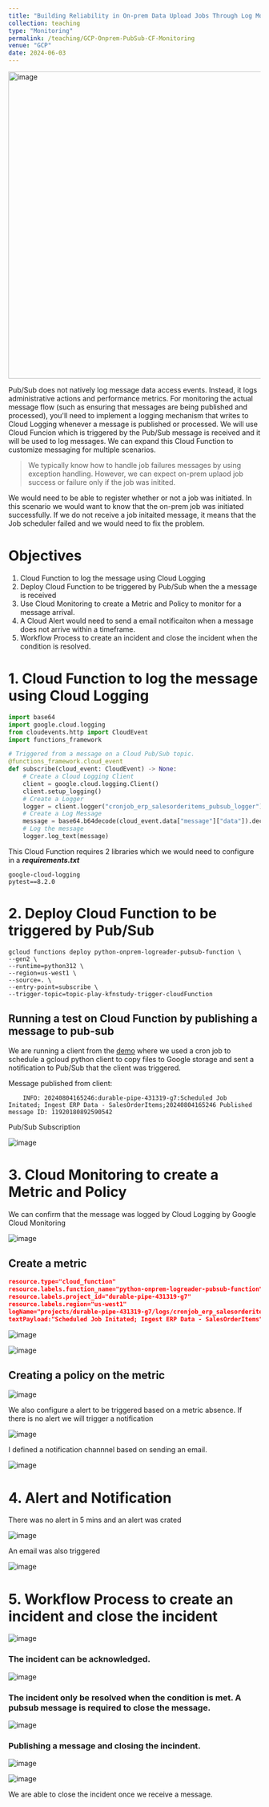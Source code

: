 ```yaml
---
title: "Building Reliability in On-prem Data Upload Jobs Through Log Monitoring"
collection: teaching
type: "Monitoring"
permalink: /teaching/GCP-Onprem-PubSub-CF-Monitoring
venue: "GCP"
date: 2024-06-03
---
```


<img width="612" alt="image" src="https://github.com/user-attachments/assets/72c6f1fa-7ec7-4fac-95c4-ad12c1892c59">

Pub/Sub does not natively log message data access events. Instead, it logs administrative actions and performance metrics. 
For monitoring the actual message flow (such as ensuring that messages are being published and processed), you'll need to implement a logging mechanism that writes to Cloud Logging whenever a message is published or processed.
We will use Cloud Funcion which is triggered by the Pub/Sub message is received and it will be used to log messages. We can expand this Cloud Function to customize messaging for multiple scenarios.

> We typically know how to handle job failures messages by using exception handling. However, we can expect on-prem uplaod job success or failure only if the job was initited. 

We would need to be able to register whether or not a job was initiated. 
In this scenario we would want to know that the on-prem job was initiated successfully. If we do not receive a job initaited message, it means that the Job scheduler failed and we would need to fix the problem.

# Objectives
1. Cloud Function to log the message using Cloud Logging
2. Deploy Cloud Function to be triggered by Pub/Sub when the a message is received 
3. Use Cloud Monitoring to create a Metric and Policy to monitor for a message arrival.
4. A Cloud Alert would need to send a email notificaiton when a message does not arrive within a timeframe.
5. Workflow Process to create an incident and close the incident when the condition is resolved. 

# 1. Cloud Function to log the message using Cloud Logging

```python
import base64
import google.cloud.logging
from cloudevents.http import CloudEvent
import functions_framework

# Triggered from a message on a Cloud Pub/Sub topic.
@functions_framework.cloud_event
def subscribe(cloud_event: CloudEvent) -> None:
    # Create a Cloud Logging Client
    client = google.cloud.logging.Client()
    client.setup_logging()
    # Create a Logger
    logger = client.logger("cronjob_erp_salesorderitems_pubsub_logger")
    # Create a Log Message
    message = base64.b64decode(cloud_event.data["message"]["data"]).decode()
    # Log the message
    logger.log_text(message)
```

This Cloud Function requires 2 libraries which we would need to configure in a ***requirements.txt***
```console
google-cloud-logging
pytest==8.2.0
```

# 2. Deploy Cloud Function to be triggered by Pub/Sub
```console
gcloud functions deploy python-onprem-logreader-pubsub-function \
--gen2 \
--runtime=python312 \
--region=us-west1 \
--source=. \
--entry-point=subscribe \
--trigger-topic=topic-play-kfnstudy-trigger-cloudFunction
```

## Running a test on Cloud Function by publishing a message to pub-sub

We are running a client from the [demo](https://nuneskris.github.io/teaching/GCloudSDK-Storage-PubSub) where we used a cron job to schedule a gcloud python client to copy files to Google storage and sent a notification to Pub/Sub that the client was triggered.

Message published from client:

```console
    INFO: 20240804165246:durable-pipe-431319-g7:Scheduled Job Initated; Ingest ERP Data - SalesOrderItems;20240804165246 Published message ID: 11920180892590542
```
Pub/Sub Subscription

![image](https://github.com/user-attachments/assets/82a2d563-2f09-4b11-a8d5-5bd087486019)
           
# 3. Cloud Monitoring to create a Metric and Policy
We can confirm that the message was logged by Cloud Logging by Google Cloud Monitoring

![image](https://github.com/user-attachments/assets/61837e38-1d93-441f-9ee9-8382fd195d0e)

## Create a metric

```json
resource.type="cloud_function"
resource.labels.function_name="python-onprem-logreader-pubsub-function"
resource.labels.project_id="durable-pipe-431319-g7"
resource.labels.region="us-west1"
logName="projects/durable-pipe-431319-g7/logs/cronjob_erp_salesorderitems_pubsub_logger"
textPayload:"Scheduled Job Initated; Ingest ERP Data - SalesOrderItems"
```

![image](https://github.com/user-attachments/assets/c0b01e52-7282-42a4-b42c-f5d89ed33d06)

![image](https://github.com/user-attachments/assets/5e6a9849-ae17-4427-a607-2361d9a0f446)

## Creating a policy on the metric

![image](https://github.com/user-attachments/assets/f29699f1-090e-40cf-bf9f-8aa5d04470fb)

We also configure a alert to be triggered based on a metric absence. If there is no alert we will trigger a notification

![image](https://github.com/user-attachments/assets/fe97c255-52e7-4249-91b5-682a645a8609)

I defined a notification channnel based on sending an email.

![image](https://github.com/user-attachments/assets/30309718-725b-4012-b764-0d92e024b2c7)


# 4. Alert and Notification

There was no alert in 5 mins and an alert was crated

![image](https://github.com/user-attachments/assets/4d45902d-7a76-4dda-af4f-0dc03a7548be)

An email was also triggered

![image](https://github.com/user-attachments/assets/b57da63a-20c9-4ad9-bccb-039f640784aa)

# 5. Workflow Process to create an incident and close the incident

![image](https://github.com/user-attachments/assets/48431e87-2e92-4e3d-8eed-329074fe2f5a)

### The incident can be acknowledged.

![image](https://github.com/user-attachments/assets/e1fa3b42-e23a-479c-9274-1fd3abd8ce9c)

### The incident only be resolved when the condition is met. A pubsub message is required to close the message.

![image](https://github.com/user-attachments/assets/86dbbe4a-3a15-48ad-b9a4-7139c72d9295)

### Publishing a message and closing the incindent.

![image](https://github.com/user-attachments/assets/c0575e09-58cb-47ae-b438-2afc296a5f45)

![image](https://github.com/user-attachments/assets/2c667c05-ecd8-4ec9-99f7-c271826454f8)

We are able to close the incident once we receive a message.
